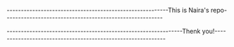 ---------------------------------------------------------This is Naira's repo--------------------------------------------------------



--------------------------------------------------------------Thenk you!------------------------------------------------------------


